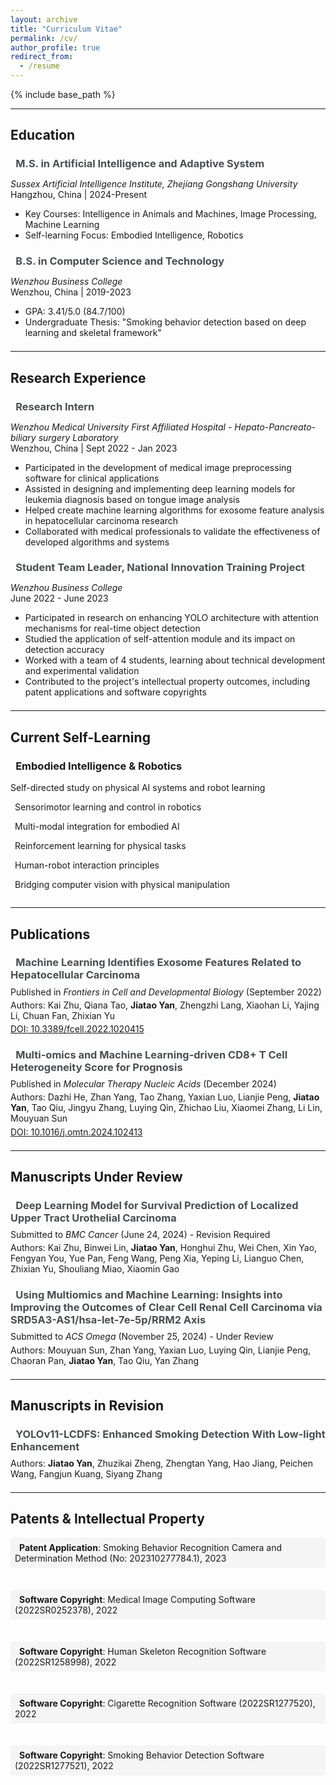 ```yaml
---
layout: archive
title: "Curriculum Vitae"
permalink: /cv/
author_profile: true
redirect_from:
  - /resume
---
```


{% include base_path %}

---

## Education

<div class="education">
  <div class="education-entry">
    <h3><i class="fas fa-graduation-cap" style="margin-right: 0.5em; color: #494e52;"></i>M.S. in Artificial Intelligence and Adaptive System</h3>
    <p><em>Sussex Artificial Intelligence Institute, Zhejiang Gongshang University</em><br>
    Hangzhou, China | 2024-Present</p>
    <ul>
      <li>Key Courses: Intelligence in Animals and Machines, Image Processing, Machine Learning</li>
      <li>Self-learning Focus: Embodied Intelligence, Robotics</li>
    </ul>
  </div>

  <div class="education-entry">
    <h3><i class="fas fa-graduation-cap" style="margin-right: 0.5em; color: #494e52;"></i>B.S. in Computer Science and Technology</h3>
    <p><em>Wenzhou Business College</em><br>
    Wenzhou, China | 2019-2023</p>
    <ul>
      <li>GPA: 3.41/5.0 (84.7/100)</li>
      <li>Undergraduate Thesis: "Smoking behavior detection based on deep learning and skeletal framework"</li>
    </ul>
  </div>
</div>

---

## Research Experience

<div class="experience">
  <div class="experience-entry">
    <h3><i class="fas fa-flask" style="margin-right: 0.5em; color: #494e52;"></i>Research Intern</h3>
    <p><em>Wenzhou Medical University First Affiliated Hospital - Hepato-Pancreato-biliary surgery Laboratory</em><br>
    Wenzhou, China | Sept 2022 - Jan 2023</p>
    <ul>
      <li>Participated in the development of medical image preprocessing software for clinical applications</li>
      <li>Assisted in designing and implementing deep learning models for leukemia diagnosis based on tongue image analysis</li>
      <li>Helped create machine learning algorithms for exosome feature analysis in hepatocellular carcinoma research</li>
      <li>Collaborated with medical professionals to validate the effectiveness of developed algorithms and systems</li>
    </ul>
  </div>

  <div class="experience-entry">
    <h3><i class="fas fa-users" style="margin-right: 0.5em; color: #494e52;"></i>Student Team Leader, National Innovation Training Project</h3>
    <p><em>Wenzhou Business College</em><br>
    June 2022 - June 2023</p>
    <ul>
      <li>Participated in research on enhancing YOLO architecture with attention mechanisms for real-time object detection</li>
      <li>Studied the application of self-attention module and its impact on detection accuracy</li>
      <li>Worked with a team of 4 students, learning about technical development and experimental validation</li>
      <li>Contributed to the project's intellectual property outcomes, including patent applications and software copyrights</li>
    </ul>
  </div>
</div>

---

## Current Self-Learning
<div class="learning-focus" style="margin-bottom: 2em;">
  <h3><i class="fas fa-brain" style="margin-right: 0.5em; color: #494e52;"></i>Embodied Intelligence & Robotics</h3>
  <p>Self-directed study on physical AI systems and robot learning</p>
  <div style="display: grid; grid-template-columns: repeat(auto-fill, minmax(300px, 1fr)); grid-gap: 1em;">
    <div><i class="fas fa-robot" style="margin-right: 0.5em;"></i>Sensorimotor learning and control in robotics</div>
    <div><i class="fas fa-project-diagram" style="margin-right: 0.5em;"></i>Multi-modal integration for embodied AI</div>
    <div><i class="fas fa-gamepad" style="margin-right: 0.5em;"></i>Reinforcement learning for physical tasks</div>
    <div><i class="fas fa-users" style="margin-right: 0.5em;"></i>Human-robot interaction principles</div>
    <div><i class="fas fa-eye" style="margin-right: 0.5em;"></i>Bridging computer vision with physical manipulation</div>
  </div>
</div>

---

## Publications

<div class="publications">
  <div class="paper">
    <h3><i class="fas fa-file-alt" style="margin-right: 0.5em; color: #494e52;"></i>Machine Learning Identifies Exosome Features Related to Hepatocellular Carcinoma</h3>
    <p>Published in <em>Frontiers in Cell and Developmental Biology</em> (September 2022)</p>
    <p>Authors: Kai Zhu, Qiana Tao, <strong>Jiatao Yan</strong>, Zhengzhi Lang, Xiaohan Li, Yajing Li, Chuan Fan, Zhixian Yu</p>
    <p><a href="https://doi.org/10.3389/fcell.2022.1020415" target="_blank">DOI: 10.3389/fcell.2022.1020415</a></p>
  </div>
  
  <div class="paper">
    <h3><i class="fas fa-file-alt" style="margin-right: 0.5em; color: #494e52;"></i>Multi-omics and Machine Learning-driven CD8+ T Cell Heterogeneity Score for Prognosis</h3>
    <p>Published in <em>Molecular Therapy Nucleic Acids</em> (December 2024)</p>
    <p>Authors: Dazhi He, Zhan Yang, Tao Zhang, Yaxian Luo, Lianjie Peng, <strong>Jiatao Yan</strong>, Tao Qiu, Jingyu Zhang, Luying Qin, Zhichao Liu, Xiaomei Zhang, Li Lin, Mouyuan Sun</p>
    <p><a href="https://doi.org/10.1016/j.omtn.2024.102413" target="_blank">DOI: 10.1016/j.omtn.2024.102413</a></p>
  </div>
</div>

---
  
## Manuscripts Under Review

<div class="manuscripts">
  <div class="paper">
    <h3><i class="fas fa-file-alt" style="margin-right: 0.5em; color: #494e52;"></i>Deep Learning Model for Survival Prediction of Localized Upper Tract Urothelial Carcinoma</h3>
    <p>Submitted to <em>BMC Cancer</em> (June 24, 2024) - Revision Required</p>
    <p>Authors: Kai Zhu, Binwei Lin, <strong>Jiatao Yan</strong>, Honghui Zhu, Wei Chen, Xin Yao, Fengyan You, Yue Pan, Feng Wang, Peng Xia, Yeping Li, Lianguo Chen, Zhixian Yu, Shouliang Miao, Xiaomin Gao</p>
  </div>

  <div class="paper">
    <h3><i class="fas fa-file-alt" style="margin-right: 0.5em; color: #494e52;"></i>Using Multiomics and Machine Learning: Insights into Improving the Outcomes of Clear Cell Renal Cell Carcinoma via SRD5A3-AS1/hsa-let-7e-5p/RRM2 Axis</h3>
    <p>Submitted to <em>ACS Omega</em> (November 25, 2024) - Under Review</p>
    <p>Authors: Mouyuan Sun, Zhan Yang, Yaxian Luo, Luying Qin, Lianjie Peng, Chaoran Pan, <strong>Jiatao Yan</strong>, Tao Qiu, Yan Zhang</p>
  </div>
</div>

---

## Manuscripts in Revision

<div class="manuscripts">
  <div class="paper">
    <h3><i class="fas fa-file-alt" style="margin-right: 0.5em; color: #494e52;"></i>YOLOv11-LCDFS: Enhanced Smoking Detection With Low-light Enhancement</h3>
    <p>Authors: <strong>Jiatao Yan</strong>, Zhuzikai Zheng, Zhengtan Yang, Hao Jiang, Peichen Wang, Fangjun Kuang, Siyang Zhang</p>
  </div>
</div>

---

## Patents & Intellectual Property

<div class="patents" style="display: grid; grid-template-columns: repeat(auto-fill, minmax(400px, 1fr)); grid-gap: 1em;">
  <div class="patent-item">
    <i class="fas fa-file-contract" style="margin-right: 0.5em;"></i>
    <strong>Patent Application</strong>: Smoking Behavior Recognition Camera and Determination Method (No: 202310277784.1), 2023
  </div>
  <div class="patent-item">
    <i class="fas fa-file-code" style="margin-right: 0.5em;"></i>
    <strong>Software Copyright</strong>: Medical Image Computing Software (2022SR0252378), 2022
  </div>
  <div class="patent-item">
    <i class="fas fa-file-code" style="margin-right: 0.5em;"></i>
    <strong>Software Copyright</strong>: Human Skeleton Recognition Software (2022SR1258998), 2022
  </div>
  <div class="patent-item">
    <i class="fas fa-file-code" style="margin-right: 0.5em;"></i>
    <strong>Software Copyright</strong>: Cigarette Recognition Software (2022SR1277520), 2022
  </div>
  <div class="patent-item">
    <i class="fas fa-file-code" style="margin-right: 0.5em;"></i>
    <strong>Software Copyright</strong>: Smoking Behavior Detection Software (2022SR1277521), 2022
  </div>
</div>

<style>
  .education-entry,
  .experience-entry,
  .paper,
  .patent-item {
    margin-bottom: 1.5em;
  }
  
  .education-entry h3,
  .experience-entry h3,
  .paper h3 {
    margin-bottom: 0.5em;
    color: #494e52;
  }
  
  .paper p {
    margin: 0.3em 0;
  }
  
  .patent-item {
    padding: 0.5em;
    border-radius: 4px;
    background-color: #f5f5f5;
  }
  
  @media (max-width: 768px) {
    .patents {
      grid-template-columns: 1fr;
    }
  }
</style>
